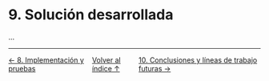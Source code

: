 # 9. Solución desarrollada

...

---
<style>
    .contenedor {
        display:flex;
        justify-content: space-between; 
        align-items: center;
    }
</style>
<div class="contenedor">
    <a href="8.implementacion.md">← 8. Implementación y pruebas</a>
    <a href="indice.md">Volver al índice ↑</a>
    <a href="10.conclusiones.md">10. Conclusiones y líneas de trabajo futuras →</a>
</div>